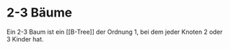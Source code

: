 # 2-3 Bäume
Ein 2-3 Baum ist ein [[B-Tree]] der Ordnung 1, bei dem jeder Knoten 2 oder 3 Kinder hat.